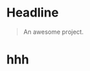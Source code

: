 <!--
 * @Author: your name
 * @Date: 2022-02-11 22:34:23
 * @LastEditTime: 2022-02-11 22:58:22
 * @LastEditors: Please set LastEditors
 * @Description: 打开koroFileHeader查看配置 进行设置: https://github.com/OBKoro1/koro1FileHeader/wiki/%E9%85%8D%E7%BD%AE
 * @FilePath: \Docsify\docs\README.md
-->
# Headline

> An awesome project.
# hhh